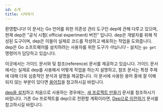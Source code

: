 ```yaml
---
id: 소개
title: 시작하기
---
```

환영합니다! 이 문서는 Go 언어를 위한 의존성 관리 도구인 dep에 관해 다루고 있으며, 현재 dep은 "공식 시험( official experiment) 버전" 입니다. dep은 개발자를 위해 작성된 도구이며, dep은 이들이 실제로 코드를 작성하고 배포하는 작업을 도와줍니다. dep은 Go 소프트웨어를 설치하려는 사용자를 위한 도구가 *아닙니다* - 설치는 `go get` 명령어가 담당하고 있습니다.

이곳에서는 가이드 문서와 및 참조(reference) 문서를 제공하고 있습니다. 가이드 문서에서는 실제로 dep를 사용해서 어떻게 작업을 하는지 설명하고, 참조 문서는 특정 주제에 대해 더욱 심층적인 분석과 설명을 제공합니다. 이 문서에 사용된 용어 중에 잘 이해되지 않는 부분이 있다면 [용어집](glossary.md)을 참고하시길 바랍니다.

[dep을 설치](installation.md)하고 처음으로 사용하는 경우에는, [새 프로젝트 만들기](new-project.md) 문서를 참조하시기 바랍니다. 기존 Go 프로젝트를 dep으로 전환할 계획이라면, [Dep으로 이전하기](migrating.md) 문서를 참고하시길 바랍니다.